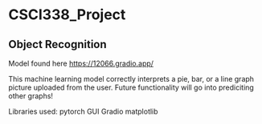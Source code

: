 # CSCI338_Project
## Object Recognition

Model found here https://12066.gradio.app/

This machine learning model correctly interprets a pie, bar, or a line graph picture uploaded from the user. Future functionality will go into prediciting other graphs!


Libraries used:
  pytorch
  GUI Gradio
  matplotlib
